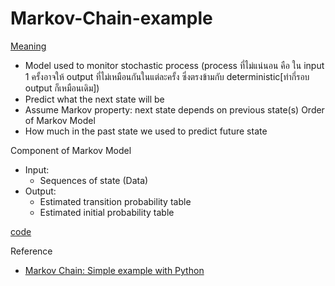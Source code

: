 # Markov-Chain-example

[Meaning](https://www.youtube.com/watch?v=U6NIeEITQCI&list=PLlCuQCjEEYuRnzjPrZh6ErsB-zfMitjTO)
- Model used to monitor stochastic process (process ที่ไม่แน่นอน คือ ใน input 1 ครั้งอาจให้ output ที่ไม่เหมือนกันในแต่ละครั้ง ซึ่งตรงข้ามกับ deterministic[ทำกี่รอบ output ก็เหมือนเดิม])
- Predict what the next state will be
- Assume Markov property: next state depends on previous state(s)
Order of Markov Model
- How much in the past state we used to predict future state

Component of Markov Model
* Input:
    * Sequences of state (Data)
* Output:
    * Estimated transition probability table
    * Estimated initial probability table

[code](https://www.youtube.com/watch?v=B9LOMA43tPA&list=PLlCuQCjEEYuRnzjPrZh6ErsB-zfMitjTO&index=2)


Reference
- [Markov Chain: Simple example with Python](https://medium.com/@balamurali_m/markov-chain-simple-example-with-python-985d33b14d19)
